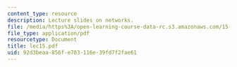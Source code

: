 ```yaml
---
content_type: resource
description: Lecture slides on networks.
file: /media/https%3A/open-learning-course-data-rc.s3.amazonaws.com/15-301-managerial-psychology-fall-2006/92d3beaa856fe703116e39fd7f2fae61_lec15.pdf
file_type: application/pdf
resourcetype: Document
title: lec15.pdf
uid: 92d3beaa-856f-e703-116e-39fd7f2fae61
---
```


